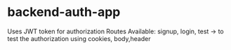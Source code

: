 # backend-auth-app

Uses JWT token for authorization 
Routes Available: signup, login, test -> to test the authorization using cookies, body,header
